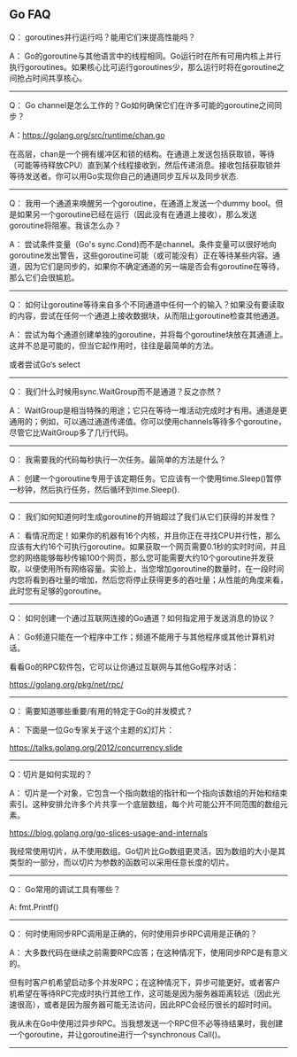 ## Go FAQ

Q： goroutines并行运行吗？能用它们来提高性能吗？

A： Go的goroutine与其他语言中的线程相同。Go运行时在所有可用内核上并行执行goroutines。如果核心比可运行goroutines少，那么运行时将在goroutine之间抢占时间共享核心。

***



Q： Go channel是怎么工作的？Go如何确保它们在许多可能的goroutine之间同步？

A：https://golang.org/src/runtime/chan.go

在高层，chan是一个拥有缓冲区和锁的结构。在通道上发送包括获取锁，等待（可能等待释放CPU）直到某个线程接收到，然后传递消息。接收包括获取锁并等待发送者。你可以用Go实现你自己的通道同步互斥以及同步状态.

***



Q： 我用一个通道来唤醒另一个goroutine，在通道上发送一个dummy bool。但是如果另一个goroutine已经在运行（因此没有在通道上接收），那么发送goroutine将阻塞。我该怎么办？

A： 尝试条件变量（Go's sync.Cond)而不是channel。条件变量可以很好地向goroutine发出警告，这些goroutine可能（或可能没有）正在等待某些内容。通道，因为它们是同步的，如果你不确定通道的另一端是否会有goroutine在等待，那么它们会很尴尬。

***

Q： 如何让goroutine等待来自多个不同通道中任何一个的输入？如果没有要读取的内容，尝试在任何一个通道上接收数据块，从而阻止goroutine检查其他通道。

A： 尝试为每个通道创建单独的goroutine，并将每个goroutine块放在其通道上。这并不总是可能的，但当它起作用时，往往是最简单的方法。

或者尝试Go‘s select

***

Q： 我们什么时候用sync.WaitGroup而不是通道？反之亦然？

A： WaitGroup是相当特殊的用途；它只在等待一堆活动完成时才有用。通道是更通用的；例如，可以通过通道传递值。你可以使用channels等待多个goroutine，尽管它比WaitGroup多了几行代码。

***

Q： 我需要我的代码每秒执行一次任务。最简单的方法是什么？

A： 创建一个goroutine专用于该定期任务。它应该有一个使用time.Sleep()暂停一秒钟，然后执行任务，然后循环到time.Sleep().

***

Q： 我们如何知道何时生成goroutine的开销超过了我们从它们获得的并发性？

A： 看情况而定！如果你的机器有16个内核，并且你正在寻找CPU并行性，那么应该有大约16个可执行goroutine。如果获取一个网页需要0.1秒的实时时间，并且您的网络能够每秒传输100个网页，那么您可能需要大约10个goroutine并发获取，以便使用所有网络容量。实验上，当您增加goroutine的数量时，在一段时间内您将看到吞吐量的增加，然后您将停止获得更多的吞吐量；从性能的角度来看，此时您有足够的goroutine。

***

Q： 如何创建一个通过互联网连接的Go通道？如何指定用于发送消息的协议？

A： Go频道只能在一个程序中工作；频道不能用于与其他程序或其他计算机对话。

看看Go的RPC软件包，它可以让你通过互联网与其他Go程序对话：

https://golang.org/pkg/net/rpc/

***

Q： 需要知道哪些重要/有用的特定于Go的并发模式？

A： 下面是一位Go专家关于这个主题的幻灯片：

https://talks.golang.org/2012/concurrency.slide

***

Q：切片是如何实现的？

A： 切片是一个对象，它包含一个指向数组的指针和一个指向该数组的开始和结束索引。这种安排允许多个片共享一个底层数组，每个片可能公开不同范围的数组元素。

 https://blog.golang.org/go-slices-usage-and-internals

我经常使用切片，从不使用数组。Go切片比Go数组更灵活，因为数组的大小是其类型的一部分，而以切片为参数的函数可以采用任意长度的切片。

***

Q： Go常用的调试工具有哪些？

A: fmt.Printf()

***

Q： 何时使用同步RPC调用是正确的，何时使用异步RPC调用是正确的？

A： 大多数代码在继续之前需要RPC应答；在这种情况下，使用同步RPC是有意义的。

但有时客户机希望启动多个并发RPC；在这种情况下，异步可能更好。或者客户机希望在等待RPC完成时执行其他工作，这可能是因为服务器距离较远（因此光速很高），或者是因为服务器可能无法访问，因此RPC会经历很长的超时时间。

我从未在Go中使用过异步RPC。当我想发送一个RPC但不必等待结果时，我创建一个goroutine，并让goroutine进行一个synchronous Call()。

***









